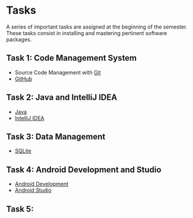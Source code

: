# Tasks

A series of important tasks are assigned at the beginning of the semester.
These tasks consist in installing and mastering pertinent software packages.

Task 1: Code Management System
------------------------------
* Source Code Management with [Git](http://git-scm.com/)
* [GitHub](https://github.com/)

Task 2: Java and IntelliJ IDEA
------------------------------
* [Java](https://www.java.com/)
* [IntelliJ IDEA](https://www.jetbrains.com/idea/)

Task 3: Data Management
-----------------------
* [SQLite](http://www.sqlite.org)

Task 4: Android Development and Studio
--------------------------------------
* [Android Development](https://developer.android.com/)
* [Android Studio](http://developer.android.com/sdk/)

Task 5:
-------

